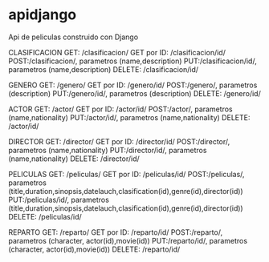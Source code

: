# apidjango
Api de peliculas construido con Django

CLASIFICACION
	GET: /clasificacion/
	GET por ID: /clasificacion/id/
	POST:/clasificacion/, parametros (name,description)
	PUT:/clasificacion/id/, parametros (name,description)
	DELETE: /clasificacion/id/




GENERO
	GET: /genero/
	GET por ID: /genero/id/
	POST:/genero/, parametros (description)
	PUT:/genero/id/, parametros (description)
	DELETE: /genero/id/


ACTOR
	GET: /actor/
	GET por ID: /actor/id/
	POST:/actor/, parametros (name,nationality)
	PUT:/actor/id/, parametros (name,nationality)
	DELETE: /actor/id/


DIRECTOR
	GET: /director/
	GET por ID: /director/id/
	POST:/director/, parametros (name,nationality)
	PUT:/director/id/, parametros (name,nationality)
	DELETE: /director/id/


PELICULAS
	GET: /peliculas/
	GET por ID: /peliculas/id/
	POST:/peliculas/, parametros (title,duration,sinopsis,datelauch,clasification(id),genre(id),director(id))
	PUT:/peliculas/id/, parametros (title,duration,sinopsis,datelauch,clasification(id),genre(id),director(id))
	DELETE: /peliculas/id/


REPARTO
	GET: /reparto/
	GET por ID: /reparto/id/
	POST:/reparto/, parametros (character, actor(id),movie(id))
	PUT:/reparto/id/, parametros (character, actor(id),movie(id))
	DELETE: /reparto/id/
